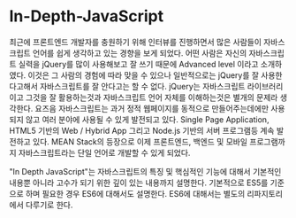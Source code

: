 # In-Depth-JavaScript
최근에 프론트엔드 개발자를 충원하기 위해 인터뷰를 진행하면서 많은 사람들이 자바스크립트 언어를 쉽게 생각하고 있는 경향을 보게 되었다. 어떤 사람은 자신의 자바스크립트 실력을 jQuery를 많이 사용해보고 잘 쓰기 때문에 Advanced level 이라고 소개하였다. 이것은 그 사람의 경험에 따라 맞을 수 있으나 일반적으로는 jQuery를 잘 사용한다고해서 자바스크립트를 잘 안다고는 할 수 없다. jQuery는 자바스크립트 라이브러리이고 그것을 잘 활용하는것과 자바스크립트 언어 자체를 이해하는것은 별개의 문제라 생각한다. 
요즈음 자바스크립트는 과거 정적 웹페이지를 동적으로 만들어주는데에만 사용되지 않고 여러 분야에 사용될 수 있게 발전되고 있다. Single Page Application, HTML5 기반의 Web / Hybrid App 그리고 Node.js 기반의 서버 프로그램등 계속 발전하고 있다. MEAN Stack의 등장으로 이제 프론트엔드, 백엔드 및 모바일 프로그램까지 자바스크립트라는 단일 언어로 개발할 수 있게 되었다.

"In Depth JavaScript"는 자바스크립트의 특징 및 핵심적인 기능에 대해서 기본적인 내용뿐 아니라 고수가 되기 위한 깊이 있는 내용까지 설명한다. 기본적으로 ES5를 기준으로 하며 필요한 경우 ES6에 대해서도 설명한다. ES6에 대해서는 별도의 리파지토리에서 다루기로 한다.
